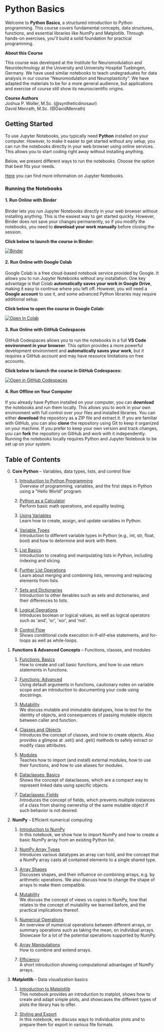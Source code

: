 # Python Basics  

Welcome to **Python Basics**, a structured introduction to Python programming. This course covers fundamental concepts, data structures, functions, and essential libraries like NumPy and Matplotlib. Through hands-on exercises, you'll build a solid foundation for practical programming.  

__About this Course__   

This course was developed at the Institute for Neuromodulation and Neurotechnology at the University and University Hospital Tuebingen, Germany. We have used similar notebooks to teach undegraduates for data analysis in our course "Neuromodulation and Neuroplasticity". We have adapted the materials to be for a more general audience, but applications and exercise of course still show its neuroscientific origins.

__Course Authors__   
Joshua P. Woller, M.Sc.     (@syntheticdinosaur)   
David Menrath, M.Sc.        (@DavidMenrath)

## Getting Started

To use Jupyter Notebooks, you typically need **Python** installed on your computer. However, to make it easier to get started without any setup, you can run the notebooks directly in your web browser using online services. This allows you to start coding right away without installing anything.

Below, we present different ways to run the notebooks. Choose the option that best fits your needs.

[Here](jupyter_nb_intro.md) you can find more information on Jupyter Notebooks.

### Running the Notebooks

#### 1. Run Online with Binder

Binder lets you run Jupyter Notebooks directly in your web browser without installing anything. This is the easiest way to get started quickly. However, Binder does not save your changes permanently, so if you modify the notebooks, you need to **download your work manually** before closing the session.

**Click below to launch the course in Binder:**

[![Binder](https://mybinder.org/badge_logo.svg)](https://mybinder.org/v2/gh/syntheticdinosaur/python_basics_course/main)

#### 2. Run Online with Google Colab

Google Colab is a free cloud-based notebook service provided by Google. It allows you to run Jupyter Notebooks without any installation. One key advantage is that Colab **automatically saves your work in Google Drive**, making it easy to continue where you left off. However, you will need a **Google account** to use it, and some advanced Python libraries may require additional setup.

**Click below to open the course in Google Colab:**

[![Open In Colab](https://colab.research.google.com/assets/colab-badge.svg)](https://colab.research.google.com/github/syntheticdinosaur/python_basics_course/blob/main)


#### 3. Run Online with GitHub Codespaces

GitHub Codespaces allows you to run the notebooks in a full **VS Code environment in your browser**. This option provides a more powerful development environment and **automatically saves your work**, but it requires a GitHub account and may have resource limitations on free accounts.

**Click below to launch the course in GitHub Codespaces:**

[![Open in GitHub Codespaces](https://github.com/codespaces/badge.svg)](https://github.com/codespaces/new?repository_id=931132863)


#### 4. Run Offline on Your Computer

If you already have Python installed on your computer, you can **download** the notebooks and run them locally. This allows you to work in your own environment with full control over your files and installed libraries. You can either **download** the repository as a ZIP file and extract it. If you are familiar with GitHub, you can also **clone** the repository using Git to keep it organized on your machine. If you prefer to keep your own version and track changes, you can **fork** the repository on GitHub and work with it independently. Running the notebooks locally requires Python and Jupyter Notebook to be set up on your system.



## Table of Contents  
0. **Core Python** – Variables, data types, lists, and control flow  

    01. [Introduction to Python Programming](0_Introduction/01_Intro_First_Steps.ipynb)  
    Overview of programming, variables, and the first steps in Python using a "Hello World" program.

    02. [Python as a Calculator](0_Introduction/02_Basics_Calculator.ipynb)  
    Perform basic math operations, and equality testing.

    03. [Using Variables](0_Introduction/03_Basics_Variables.ipynb)  
    Learn how to create, assign, and update variables in Python.

    04. [Variable Types](0_Introduction/04_Basics_DataTypes.ipynb)  
    Introduction to different variable types in Python (e.g., int, str, float, bool) and how to determine and work with them.

    05. [List Basics](0_Introduction/05_Lists_Basics.ipynb)  
    Introduction to creating and manipulating lists in Python, including indexing and slicing.

    06. [Further List Operations](0_Introduction/06_Lists_Operations.ipynb)  
    Learn about merging and combining lists, removing and replacing elements from lists.

    07. [Sets and Dictionaries](0_Introduction/07_Sets_Dictionaries.ipynb)  
    Introduction to other iterables such as sets and dictionaries, and their differences to lists.

    08. [Logical Operations](0_Introduction/08_Logical_Operations.ipynb)  
    Introduces boolean or logical values, as well as logical operators such as 'and', 'or', 'xor', and 'not'.

    09. [Control Flow](0_Introduction/09_ControlFlow_Loops.ipynb)  
    Shows conditional code execution in if-elif-else statements, and for-loops as well as while-loops.

1. **Functions & Advanced Concepts** – Functions, classes, and modules  


    01. [Functions: Basics](1_Functions_Classes_Modules/10_Functions_Basics.ipynb)  
        How to create and call basic functions, and how to use return statements in functions.  

    02. [Functions: Advanced](1_Functions_Classes_Modules/11_Functions_Advanced.ipynb)  
        Using default arguments in functions, cautionary notes on variable scope and an introduction to documenting your code using docstrings.  

    03. [Mutability](1_Functions_Classes_Modules/12_Advanced_Mutability.ipynb)  
        We discuss mutable and immutable datatypes, how to test for the identity of objects, and consequences of passing mutable objects between caller and function.  

    04. [Classes and Objects](1_Functions_Classes_Modules/13_Advanced_ClassesObjects.ipynb)  
        Introduces the concept of classes, and how to create objects. Also provides a glimpse at .set() and .get() methods to safely extract or modify class attributes.  

    05. [Modules](1_Functions_Classes_Modules/4_Advanced_Modules.ipynb)  
        Teaches how to import (and install) external modules, how to use their functions, and how to use aliases for modules.  

    06. [Dataclasses: Basics](1_Functions_Classes_Modules/15_Advanced_Dataclasses.ipynb)  
        Shows the concept of dataclasses, which are a compact way to represent linked data using specific objects.  

    07. [Dataclasses: Fields](1_Functions_Classes_Modules/16_Advanced_DataclassFields.ipynb)  
        Introduces the concept of fields, which prevents multiple instances of a class from sharing ownership of the same mutable object if such behavior is not desired.  

2. **NumPy** – Efficient numerical computing  

    01. [Introduction to NumPy](2_Numpy/20_NumPy_Intro.ipynb)  
        In this notebook, we show how to import NumPy and how to create a basic NumPy array from an existing Python list.   

    02. [NumPy Array Types](2_Numpy/21_NumPy_ArrayTypes.ipynb)  
        Introduces various datatypes an array can hold, and the concept that a NumPy array casts all contained elements to a single shared type.  

    03. [Array Shapes](2_Numpy/22_NumPy_ArrayShapes.ipynb)  
        Discusses shapes, and their influence on combining arrays, e.g. by arithmetic operations. We also discuss how to change the shape of arrays to make them compatible.   

    04. [Mutability](2_Numpy/23_NumPy_Mutability.ipynb)  
        We discuss the concept of views vs copies in NumPy, how that relates to the concept of mutability we learned before, and the practical implications thereof.  

    05. [Numerical Operations](2_Numpy/24_NumPy_NumericalOps.ipynb)  
        An overview of numerical operations between different arrays, or summary operations such as taking the mean, on individual arrays. Showcase for a lot of the potential operations supported by NumPy.  

    06. [Array Manipulations](2_Numpy/25_NumPy_Manipulations.ipynb)  
        How to combine and extend arrays.  

    07. [Efficiency](2_Numpy/26_NumPy_Efficiency.ipynb)  
        A short introduction showing computational advantages of NumPy arrays.  

3. **Matplotlib** – Data visualization basics  
    01. [Introduction to Matplotlib](3_Matplot/30_Matplotlib_Intro.ipynb)  
        This notebook provides an introduction to matplot, shows how to create and adapt simple plots, and showcases the different types of plots the library has to offer.  
    
    02. [Styling and Export](3_Matplot/31_Matplotlib_StylingExport.ipynb)  
        In this notebook, we discuss ways to individualize plots and to prepare them for export in various file formats.  
        
